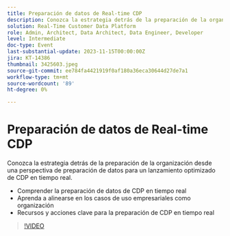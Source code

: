 ```yaml
---
title: Preparación de datos de Real-time CDP
description: Conozca la estrategia detrás de la preparación de la organización desde una perspectiva de preparación de datos para un lanzamiento optimizado de CDP en tiempo real. Comprenda la preparación de los datos de CDP en tiempo real y aprenda a alinearse en casos de uso empresariales como organizaciónRecursos y acciones clave para la preparación de CDP en tiempo real
solution: Real-Time Customer Data Platform
role: Admin, Architect, Data Architect, Data Engineer, Developer
level: Intermediate
doc-type: Event
last-substantial-update: 2023-11-15T00:00:00Z
jira: KT-14386
thumbnail: 3425603.jpeg
source-git-commit: ee784fa4421919f0af180a36eca30644d27de7a1
workflow-type: tm+mt
source-wordcount: '89'
ht-degree: 0%

---
```



# Preparación de datos de Real-time CDP

Conozca la estrategia detrás de la preparación de la organización desde una perspectiva de preparación de datos para un lanzamiento optimizado de CDP en tiempo real.

* Comprender la preparación de datos de CDP en tiempo real
* Aprenda a alinearse en los casos de uso empresariales como organización
* Recursos y acciones clave para la preparación de CDP en tiempo real

>[!VIDEO](https://video.tv.adobe.com/v/3425603/?learn=on)